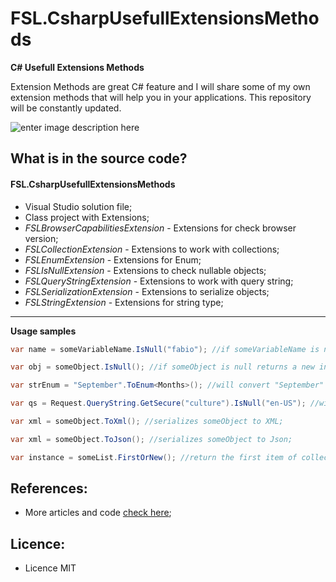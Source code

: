 # FSL.CsharpUsefullExtensionsMethods

**C# Usefull Extensions Methods**

Extension Methods are great C# feature and I will share some of my own extension methods that will help you in your applications. This repository will be constantly updated.

![enter image description here](https://fabiosilvalima.files.wordpress.com/2016/12/csharp-extension.png)

What is in the source code?
---

#### <i class="icon-file"></i> FSL.CsharpUsefullExtensionsMethods

- Visual Studio solution file;
- Class project with Extensions; 
- *FSLBrowserCapabilitiesExtension* - Extensions for check browser version;
- *FSLCollectionExtension* - Extensions to work with collections;
- *FSLEnumExtension* - Extensions for Enum;
- *FSLIsNullExtension* - Extensions to check nullable objects;
- *FSLQueryStringExtension* - Extensions to work with query string;
- *FSLSerializationExtension* - Extensions to serialize objects;
- *FSLStringExtension* - Extensions for string type;

---

**Usage samples**

```csharp
var name = someVariableName.IsNull("fabio"); //if someVariableName is null returns "fabio"

var obj = someObject.IsNull(); //if someObject is null returns a new instance of someObject

var strEnum = "September".ToEnum<Months>(); //will convert "September" string to Months Enum

var qs = Request.QueryString.GetSecure("culture").IsNull("en-US"); //will return the value of querystring "culture" in secure mode. If is null, returns "en-US" as default

var xml = someObject.ToXml(); //serializes someObject to XML;

var xml = someObject.ToJson(); //serializes someObject to Json;

var instance = someList.FirstOrNew(); //return the first item of collection, if there is no item, returns a new instance;
```



References:
---

- More articles and code [check here][1];

Licence:
---

- Licence MIT


[1]: https://fabiosilvalima.net